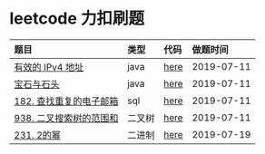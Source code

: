# leetcode  力扣刷题

|题目|类型|代码|做题时间|     
|:---|:---|:---|:---|    
|[有效的 IPv4 地址](./note/simple/DefangIPaddr.md)|java|[here](./leetcode-item/src/main/java/simple/DefangIPaddr.java)|2019-07-11|   
|[宝石与石头](./note/simple/NumJewelsInStones.md)|java|[here](./leetcode-item/src/main/java/simple/NumJewelsInStones.java)|2019-07-11|   
|[182. 查找重复的电子邮箱](./note/simple/DuplicateEmails.md)|sql|[here](./note/simple/DuplicateEmails.md)|2019-07-11|    
|[938. 二叉搜索树的范围和](./note/simple/RangeSumBST.md)|二叉树|[here](./leetcode-item/src/main/java/simple/RangeSumBST.java)|2019-07-11|   
|[231. 2的幂](./note/simple/IsPowerOfTwo.md)|二进制|[here](./leetcode-item/src/main/java/simple/IsPowerOfTwo.java)|2019-07-19|   
